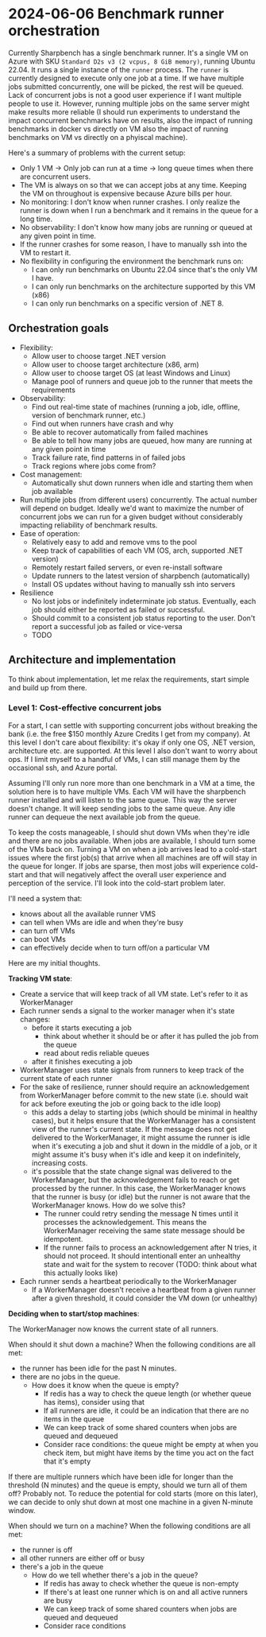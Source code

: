 # 2024-06-06 Benchmark runner orchestration

Currently Sharpbench has a single benchmark runner. It's a single VM on Azure with SKU `Standard D2s v3 (2 vcpus, 8 GiB memory)`, running Ubuntu 22.04. It runs a single instance of the `runner` process. The `runner` is currently designed to execute only one job at a time. If we have multiple jobs submitted concurrently, one will be picked, the rest will be queued. Lack of concurrent jobs is not a good user experience if I want multiple people to use it. However, running multiple jobs on the same server might make results more reliable (I should run experiments to understand the impact concurrent benchmarks have on results, also the impact of running benchmarks in docker vs directly on VM also the impact of running benchmarks on VM vs directly on a phyiscal machine).

Here's a summary of problems with the current setup:

- Only 1 VM -> Only job can run at a time -> long queue times when there are concurrent users.
- The VM is always on so that we can accept jobs at any time. Keeping the VM on throughout is expensive because Azure bills per hour.
- No monitoring: I don't know when runner crashes. I only realize the runner is down when I run a benchmark and it remains in the queue for a long time.
- No observability: I don't know how many jobs are running or queued at any given point in time.
- If the runner crashes for some reason, I have to manually ssh into the VM to restart it.
- No flexibility in configuring the environment the benchmark runs on:
  - I can only run benchmarks on Ubuntu 22.04 since that's the only VM I have.
  - I can only run benchmarks on the architecture supported by this VM (x86)
  - I can only run benchmarks on a specific version of .NET 8.

## Orchestration goals

- Flexibility:
  - Allow user to choose target .NET version
  - Allow user to choose target architecture (x86, arm)
  - Allow user to choose target OS (at least Windows and Linux)
  - Manage pool of runners and queue job to the runner that meets the requirements
- Observability:
  - Find out real-time state of machines (running a job, idle, offline, version of benchmark runner, etc.)
  - Find out when runners have crash and why
  - Be able to recover automatically from failed machines
  - Be able to tell how many jobs are queued, how many are running at any given point in time
  - Track failure rate, find patterns in of failed jobs
  - Track regions where jobs come from?
- Cost management:
  - Automatically shut down runners when idle and starting them when job available
- Run multiple jobs (from different users) concurrently. The actual number will depend on budget. Ideally we'd want to maximize the number of concurrent jobs we can run for a given budget without considerably impacting reliability of benchmark results.
- Ease of operation:
  - Relatively easy to add and remove vms to the pool
  - Keep track of capabilities of each VM (OS, arch, supported .NET version)
  - Remotely restart failed servers, or even re-install software
  - Update runners to the latest version of sharpbench (automatically)
  - Install OS updates without having to manually ssh into servers
- Resilience
  - No lost jobs or indefinitely indeterminate job status. Eventually, each job should either be reported as failed or successful.
  - Should commit to a consistent job status reporting to the user. Don't report a successful job as failed or vice-versa
  - TODO

## Architecture and implementation

To think about implementation, let me relax the requirements, start simple and build up from there.

### Level 1: Cost-effective concurrent jobs

For a start, I can settle with supporting concurrent jobs without breaking the bank (i.e. the free $150 monthly Azure Credits I get from my company). At this level I don't care about flexibility: it's okay if only one OS, .NET version, architecture etc. are supported. At this level I also don't want to worry about ops. If I limit myself to a handful of VMs, I can still manage them by the occasional ssh, and Azure portal.

Assuming I'll only run nore more than one benchmark in a VM at a time, the solution here is to have multiple VMs. Each VM will have the sharpbench runner installed and will listen to the same queue. This way the server doesn't change. It will keep sending jobs to the same queue. Any idle runner can dequeue the next available job from the queue.

To keep the costs manageable, I should shut down VMs when they're idle and there are no jobs available. When jobs are available, I should turn some of the VMs back on. Turning a VM on when a job arrives lead to a cold-start issues where the first job(s) that arrive when all machines are off will stay in the queue for longer. If jobs are sparse, then most jobs will experience cold-start and that will negatively affect the overall user experience and perception of the service. I'll look into the cold-start problem later.

I'll need a system that:
- knows about all the available runner VMS
- can tell when VMs are idle and when they're busy
- can turn off VMs
- can boot VMs
- can effectively decide when to turn off/on a particular VM

Here are my initial thoughts.

**Tracking VM state**:

- Create a service that will keep track of all VM state. Let's refer to it as WorkerManager
- Each runner sends a signal to the worker manager when it's state changes:
  - before it starts executing a job
    - think about whether it should be or after it has pulled the job from the queue
    - read about redis reliable queues
  - after it finishes executing a job
- WorkerManager uses state signals from runners to keep track of the current state of each runner
- For the sake of resilience, runner should require an acknowledgement from WorkerManager before commit to the new state (i.e. should wait for ack before exeuting the job or going back to the idle loop)
  - this adds a delay to starting jobs (which should be minimal in healthy cases), but it helps ensure that the WorkerManager has a consistent view of the runner's current state. If the message does not get delivered to the WorkerManager, it might assume the runner is idle when it's executing a job and shut it down in the middle of a job, or it might assume it's busy when it's idle and keep it on indefinitely, increasing costs.
  - it's possible that the state change signal was delivered to the WorkerManager, but the acknowledgement fails to reach or get processed by the runner. In this case, the WorkerManager knows that the runner is busy (or idle) but the runner is not aware that the WorkerManager knows. How do we solve this?
     - The runner could retry sending the message N times until it processes the acknowledgement. This means the WorkerManager receiving the same state message should be idempotent.
     - If the runner fails to process an acknowledgement after N tries, it should not proceed. It should intentionall enter an unhealthy state and wait for the system to recover (TODO: think about what this actually looks like)
- Each runner sends a heartbeat periodically to the WorkerManager
  - If a WorkerManager doesn't receive a heartbeat from a given runner after a given threshold, it could consider the VM down (or unhealthy)

**Deciding when to start/stop machines**:

The WorkerManager now knows the current state of all runners.

When should it shut down a machine? When the following conditions are all met:
- the runner has been idle for the past N minutes.
- there are no jobs in the queue.
  - How does it know when the queue is empty?
    - If redis has a way to check the queue length (or whether queue has items), consider using that
    - If all runners are idle, it could be an indication that there are no items in the queue
    - We can keep track of some shared counters when jobs are queued and dequeued
    - Consider race conditions: the queue might be empty at when you check item, but might have items by the time you act on the fact that it's empty

If there are multiple runners which have been idle for longer than the threshold (N minutes) and the queue is empty, should we turn all of them off? Probably not. To reduce the potential for cold starts (more on this later), we can decide to only shut down at most one machine in a given N-minute window.

When should we turn on a machine? When the following conditions are all met:
- the runner is off
- all other runners are either off or busy
- there's a job in the queue
  - How do we tell whether there's a job in the queue?
    - If redis has away to check whether the queue is non-empty
    - If there's at least one runner which is on and all active runners are busy
    - We can keep track of some shared counters when jobs are queued and dequeued
    - Consider race conditions








